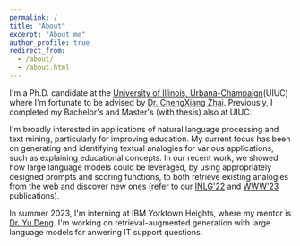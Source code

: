 ```yaml
---
permalink: /
title: "About"
excerpt: "About me"
author_profile: true
redirect_from: 
  - /about/
  - /about.html
---
```


I'm a Ph.D. candidate at the [University of Illinois, Urbana-Champaign](https://cs.illinois.edu/)(UIUC) where I'm fortunate to be advised by [Dr. ChengXiang Zhai](http://czhai.cs.illinois.edu/). Previously, I completed my Bachelor's and Master's (with thesis) also at UIUC.

I'm broadly interested in applications of natural language processing and text mining, particularly for improving education. My current focus has been on generating and identifying textual analogies for various applications, such as explaining educational concepts. In our recent work, we showed how large language models could be leveraged, by using appropriately designed prompts and scoring functions, to both retrieve existing analogies from the web and discover new ones (refer to our [INLG'22](https://bhaavya.github.io/files/inlg22.pdf) and [WWW'23](https://bhaavya.github.io/files/www23.pdf) publications). 


In summer 2023, I'm interning at IBM Yorktown Heights, where my mentor is [Dr. Yu Deng](https://researcher.watson.ibm.com/researcher/view.php?person=us-dengy). I'm working on retrieval-augmented generation with large language models for anwering IT support questions. 


